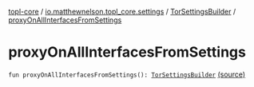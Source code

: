 [topl-core](../../index.md) / [io.matthewnelson.topl_core.settings](../index.md) / [TorSettingsBuilder](index.md) / [proxyOnAllInterfacesFromSettings](./proxy-on-all-interfaces-from-settings.md)

# proxyOnAllInterfacesFromSettings

`fun proxyOnAllInterfacesFromSettings(): `[`TorSettingsBuilder`](index.md) [(source)](https://github.com/05nelsonm/TorOnionProxyLibrary-Android/blob/master/topl-core/src/main/java/io/matthewnelson/topl_core/settings/TorSettingsBuilder.kt#L547)
